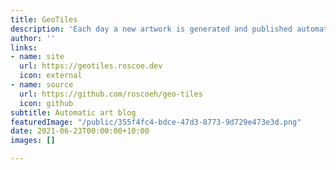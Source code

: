 ```yaml
---
title: GeoTiles
description: 'Each day a new artwork is generated and published automatically. '
author: ''
links:
- name: site
  url: https://geotiles.roscoe.dev
  icon: external
- name: source
  url: https://github.com/roscoeh/geo-tiles
  icon: github
subtitle: Automatic art blog
featuredImage: "/public/355f4fc4-bdce-47d3-8773-9d729e473e3d.png"
date: 2021-06-23T00:00:00+10:00
images: []

---
```

